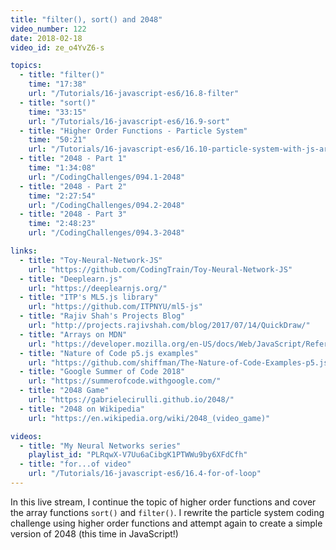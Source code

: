 ```yaml
---
title: "filter(), sort() and 2048"
video_number: 122
date: 2018-02-18
video_id: ze_o4YvZ6-s

topics:
  - title: "filter()"
    time: "17:38"
    url: "/Tutorials/16-javascript-es6/16.8-filter"
  - title: "sort()"
    time: "33:15"
    url: "/Tutorials/16-javascript-es6/16.9-sort"
  - title: "Higher Order Functions - Particle System"
    time: "50:21"
    url: "/Tutorials/16-javascript-es6/16.10-particle-system-with-js-array-functions"
  - title: "2048 - Part 1"
    time: "1:34:08"
    url: "/CodingChallenges/094.1-2048"
  - title: "2048 - Part 2"
    time: "2:27:54"
    url: "/CodingChallenges/094.2-2048"
  - title: "2048 - Part 3"
    time: "2:48:23"
    url: "/CodingChallenges/094.3-2048"

links:
  - title: "Toy-Neural-Network-JS"
    url: "https://github.com/CodingTrain/Toy-Neural-Network-JS"
  - title: "Deeplearn.js"
    url: "https://deeplearnjs.org/"
  - title: "ITP's ML5.js library"
    url: "https://github.com/ITPNYU/ml5-js"
  - title: "Rajiv Shah's Projects Blog"
    url: "http://projects.rajivshah.com/blog/2017/07/14/QuickDraw/"
  - title: "Arrays on MDN"
    url: "https://developer.mozilla.org/en-US/docs/Web/JavaScript/Reference/Global_Objects/Array"
  - title: "Nature of Code p5.js examples"
    url: "https://github.com/shiffman/The-Nature-of-Code-Examples-p5.js"
  - title: "Google Summer of Code 2018"
    url: "https://summerofcode.withgoogle.com/"
  - title: "2048 Game"
    url: "https://gabrielecirulli.github.io/2048/"
  - title: "2048 on Wikipedia"
    url: "https://en.wikipedia.org/wiki/2048_(video_game)"

videos:
  - title: "My Neural Networks series"
    playlist_id: "PLRqwX-V7Uu6aCibgK1PTWWu9by6XFdCfh"
  - title: "for...of video"
    url: "/Tutorials/16-javascript-es6/16.4-for-of-loop"
---
```


In this live stream, I continue the topic of higher order functions and cover the array functions `sort()` and `filter()`. I rewrite the particle system coding challenge using higher order functions and attempt again to create a simple version of 2048 (this time in JavaScript!)
